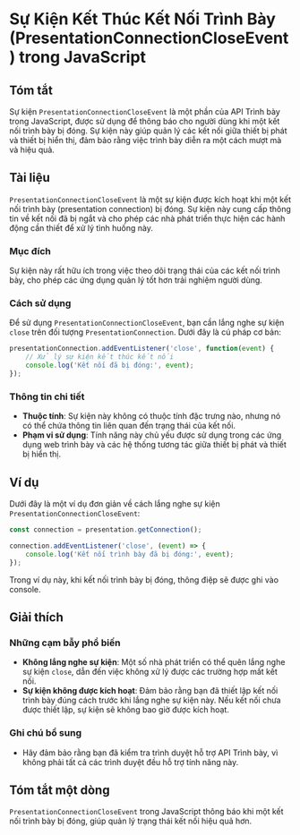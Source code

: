<!--
Meta Description: # Sự Kiện Kết Thúc Kết Nối Trình Bày (PresentationConnectionCloseEvent) trong JavaScript ## Tóm tắt Sự kiện `PresentationConnectionCloseEvent` là một ...
Meta Keywords: kết, nối, kiện, trình, bày
-->

# Sự Kiện Kết Thúc Kết Nối Trình Bày (PresentationConnectionCloseEvent) trong JavaScript

## Tóm tắt
Sự kiện `PresentationConnectionCloseEvent` là một phần của API Trình bày trong JavaScript, được sử dụng để thông báo cho người dùng khi một kết nối trình bày bị đóng. Sự kiện này giúp quản lý các kết nối giữa thiết bị phát và thiết bị hiển thị, đảm bảo rằng việc trình bày diễn ra một cách mượt mà và hiệu quả.

## Tài liệu
`PresentationConnectionCloseEvent` là một sự kiện được kích hoạt khi một kết nối trình bày (presentation connection) bị đóng. Sự kiện này cung cấp thông tin về kết nối đã bị ngắt và cho phép các nhà phát triển thực hiện các hành động cần thiết để xử lý tình huống này.

### Mục đích
Sự kiện này rất hữu ích trong việc theo dõi trạng thái của các kết nối trình bày, cho phép các ứng dụng quản lý tốt hơn trải nghiệm người dùng.

### Cách sử dụng
Để sử dụng `PresentationConnectionCloseEvent`, bạn cần lắng nghe sự kiện `close` trên đối tượng `PresentationConnection`. Dưới đây là cú pháp cơ bản:

```javascript
presentationConnection.addEventListener('close', function(event) {
    // Xử lý sự kiện kết thúc kết nối
    console.log('Kết nối đã bị đóng:', event);
});
```

### Thông tin chi tiết
- **Thuộc tính**: Sự kiện này không có thuộc tính đặc trưng nào, nhưng nó có thể chứa thông tin liên quan đến trạng thái của kết nối.
- **Phạm vi sử dụng**: Tính năng này chủ yếu được sử dụng trong các ứng dụng web trình bày và các hệ thống tương tác giữa thiết bị phát và thiết bị hiển thị.

## Ví dụ
Dưới đây là một ví dụ đơn giản về cách lắng nghe sự kiện `PresentationConnectionCloseEvent`:

```javascript
const connection = presentation.getConnection();

connection.addEventListener('close', (event) => {
    console.log('Kết nối trình bày đã bị đóng:', event);
});
```

Trong ví dụ này, khi kết nối trình bày bị đóng, thông điệp sẽ được ghi vào console.

## Giải thích
### Những cạm bẫy phổ biến
- **Không lắng nghe sự kiện**: Một số nhà phát triển có thể quên lắng nghe sự kiện `close`, dẫn đến việc không xử lý được các trường hợp mất kết nối.
- **Sự kiện không được kích hoạt**: Đảm bảo rằng bạn đã thiết lập kết nối trình bày đúng cách trước khi lắng nghe sự kiện này. Nếu kết nối chưa được thiết lập, sự kiện sẽ không bao giờ được kích hoạt.

### Ghi chú bổ sung
- Hãy đảm bảo rằng bạn đã kiểm tra trình duyệt hỗ trợ API Trình bày, vì không phải tất cả các trình duyệt đều hỗ trợ tính năng này.

## Tóm tắt một dòng
`PresentationConnectionCloseEvent` trong JavaScript thông báo khi một kết nối trình bày bị đóng, giúp quản lý trạng thái kết nối hiệu quả hơn.